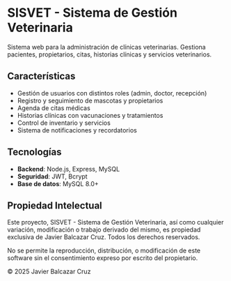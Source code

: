 # SISVET - Sistema de Gestión Veterinaria

Sistema web para la administración de clínicas veterinarias. Gestiona pacientes, propietarios, citas, historias clínicas y servicios veterinarios.

## Características

- Gestión de usuarios con distintos roles (admin, doctor, recepción)
- Registro y seguimiento de mascotas y propietarios
- Agenda de citas médicas
- Historias clínicas con vacunaciones y tratamientos
- Control de inventario y servicios
- Sistema de notificaciones y recordatorios

## Tecnologías

- **Backend**: Node.js, Express, MySQL
- **Seguridad**: JWT, Bcrypt
- **Base de datos**: MySQL 8.0+

## Propiedad Intelectual

Este proyecto, SISVET - Sistema de Gestión Veterinaria, así como cualquier variación, modificación o trabajo derivado del mismo, es propiedad exclusiva de Javier Balcazar Cruz. Todos los derechos reservados.

No se permite la reproducción, distribución, o modificación de este software sin el consentimiento expreso por escrito del propietario.

© 2025 Javier Balcazar Cruz
